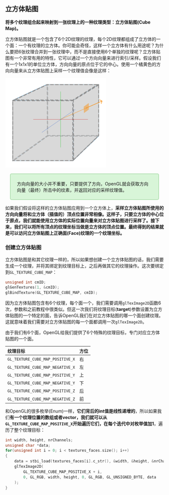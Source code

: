 ## 立方体贴图

**将多个纹理组合起来映射到一张纹理上的一种纹理类型：立方体贴图(Cube Map)。**

​		立方体贴图就是一个包含了6个2D纹理的纹理，每个2D纹理都组成了立方体的一个面：一个有纹理的立方体。你可能会奇怪，这样一个立方体有什么用途呢？为什么要把6张纹理合并到一张纹理中，而不是直接使用6个单独的纹理呢？立方体贴图有一个非常有用的特性，它可以通过一个方向向量来进行索引/采样。假设我们有一个1x1x1的单位立方体，方向向量的原点位于它的中心。使用一个橘黄色的方向向量来从立方体贴图上采样一个纹理值会像是这样：

<img src="../image/cubemaps_sampling.png" alt="avatar" style="zoom:80%;" />

<div style="border-radius:5px;margin:15px;padding:20px;border:2px solid #AFDFAF ;background-color:#D8F5D8">方向向量的大小并不重要，只要提供了方向，OpenGL就会获取方向向量（最终）所击中的纹素，并返回对应的采样纹理值。</div>

​		如果我们假设将这样的立方体贴图应用到一个立方体上，**采样立方体贴图所使用的方向向量将和立方体（插值的）顶点位置非常相像。**这样子，**只要立方体的中心位于原点，我们就能使用立方体的实际位置向量来对立方体贴图进行采样了**。接下来，我们可以**将所有顶点的纹理坐标当做是立方体的顶点位置。最终得到的结果就是可以访问立方体贴图上正确面(Face)纹理的一个纹理坐标。**

### 创建立方体贴图

​		立方体贴图是和其它纹理一样的，所以如果想创建一个立方体贴图的话，我们需要生成一个纹理，并将其绑定到纹理目标上，之后再做其它的纹理操作。这次要绑定到`GL_TEXTURE_CUBE_MAP`：

```c++
unsigned int cmID;
glGenTextures(1, &cmID);
glBindTexture(GL_TEXTURE_CUBE_MAP, cmID);
```

​		因为立方体贴图包含有6个纹理，每个面一个，我们需要调用`glTexImage2D`函数6次，参数和之前教程中很类似。但这一次我们将纹理目标(**target**)参数设置为立方体贴图的一个特定的面，告诉OpenGL我们在对立方体贴图的哪一个面创建纹理。这就意味着我们需要对立方体贴图的每一个面都调用一次`glTexImage2D`。

​		由于我们有6个面，OpenGL给我们提供了6个特殊的纹理目标，专门对应立方体贴图的一个面。

| 纹理目标                         | 方位 |
| :------------------------------- | :--- |
| `GL_TEXTURE_CUBE_MAP_POSITIVE_X` | 右   |
| `GL_TEXTURE_CUBE_MAP_NEGATIVE_X` | 左   |
| `GL_TEXTURE_CUBE_MAP_POSITIVE_Y` | 上   |
| `GL_TEXTURE_CUBE_MAP_NEGATIVE_Y` | 下   |
| `GL_TEXTURE_CUBE_MAP_POSITIVE_Z` | 后   |
| `GL_TEXTURE_CUBE_MAP_NEGATIVE_Z` | 前   |

​		和OpenGL的很多枚举(Enum)一样，**它们背后的int值是线性递增的**，所以如果我们**有一个纹理位置的数组或者vector，我们就可以从`GL_TEXTURE_CUBE_MAP_POSITIVE_X`开始遍历它们，在每个迭代中对枚举值加1**，遍历了整个纹理目标：

```c++
int width, height, nrChannels;
unsigned char *data;  
for(unsigned int i = 0; i < textures_faces.size(); i++)
{
    data = stbi_load(textures_faces[i].c_str(), &width, &height, &nrChannels, 0);
    glTexImage2D(
        GL_TEXTURE_CUBE_MAP_POSITIVE_X + i, 
        0, GL_RGB, width, height, 0, GL_RGB, GL_UNSIGNED_BYTE, data
    );
}
```

